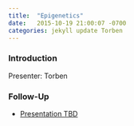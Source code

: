 ```yaml
---
title:  "Epigenetics"
date:   2015-10-19 21:00:07 -0700
categories: jekyll update Torben
---
```


### Introduction

Presenter: Torben

### Follow-Up

* [Presentation TBD](/assets/present/tbd.pdf) 

